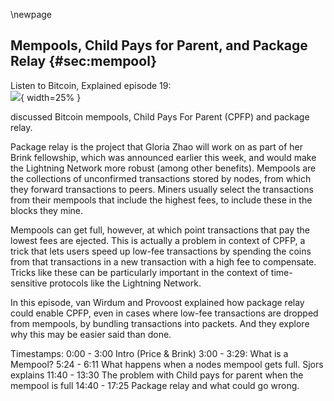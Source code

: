 \newpage
## Mempools, Child Pays for Parent, and Package Relay {#sec:mempool}

Listen to Bitcoin, Explained episode 19:\
![](qr/19.png){ width=25% }

discussed Bitcoin mempools, Child Pays For Parent (CPFP) and package relay.

Package relay is the project that Gloria Zhao will work on as part of her Brink fellowship, which was announced earlier this week, and would make the Lightning Network more robust (among other benefits). Mempools are the collections of unconfirmed transactions stored by nodes, from which they forward transactions to peers. Miners usually select the transactions from their mempools that include the highest fees, to include these in the blocks they mine.

Mempools can get full, however, at which point transactions that pay the lowest fees are ejected. This is actually a problem in context of CPFP, a trick that lets users speed up low-fee transactions by spending the coins from that transactions in a new transaction with a high fee to compensate. Tricks like these can be particularly important in the context of time-sensitive protocols like the Lightning Network.

In this episode, van Wirdum and Provoost explained how package relay could enable CPFP, even in cases where low-fee transactions are dropped from mempools, by bundling transactions into packets. And they explore why this may be easier said than done.

Timestamps:
0:00 - 3:00 Intro (Price & Brink)
3:00 - 3:29: What is a Mempool?
5:24 - 6:11 What happens when a nodes mempool gets full. Sjors explains
11:40 - 13:30 The problem with Child pays for parent when the mempool is full
14:40 - 17:25 Package relay and what could go wrong.
